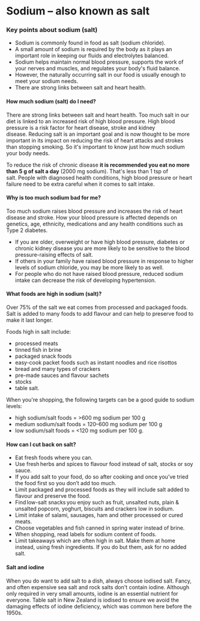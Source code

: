 # Sodium – also known as salt

### Key points about sodium (salt)

- Sodium is commonly found in food as salt (sodium chloride).
- A small amount of sodium is required by the body as it plays an important role in keeping our fluids and electrolytes balanced.
- Sodium helps maintain normal blood pressure, supports the work of your nerves and muscles, and regulates your body's fluid balance.
- However, the naturally occurring salt in our food is usually enough to meet your sodium needs.
- There are strong links between salt and heart health.

#### How much sodium (salt) do I need?

There are strong links between salt and heart health. Too much salt in our diet is linked to an increased risk of high blood pressure. High blood pressure is a risk factor for heart disease, stroke and kidney disease. Reducing salt is an important goal and is now thought to be more important in its impact on reducing the risk of heart attacks and strokes than stopping smoking. So it's important to know just how much sodium your body needs.

To reduce the risk of chronic disease **it is recommended you eat no more than 5 g of salt a day** (2000 mg sodium). That's less than 1 tsp of salt. People with diagnosed health conditions, high blood pressure or heart failure need to be extra careful when it comes to salt intake.

#### Why is too much sodium bad for me?

Too much sodium raises blood pressure and increases the risk of heart disease and stroke. How your blood pressure is affected depends on genetics, age, ethnicity, medications and any health conditions such as Type 2 diabetes.

- If you are older, overweight or have high blood pressure, diabetes or chronic kidney disease you are more likely to be sensitive to the blood pressure-raising effects of salt.
- If others in your family have raised blood pressure in response to higher levels of sodium chloride, you may be more likely to as well.
- For people who do not have raised blood pressure, reduced sodium intake can decrease the risk of developing hypertension.

#### What foods are high in sodium (salt)?

Over 75% of the salt we eat comes from processed and packaged foods. Salt is added to many foods to add flavour and can help to preserve food to make it last longer.

Foods high in salt include:

- processed meats
- tinned fish in brine
- packaged snack foods
- easy-cook packet foods such as instant noodles and rice risottos
- bread and many types of crackers
- pre-made sauces and flavour sachets
- stocks
- table salt.

When you're shopping, the following targets can be a good guide to sodium levels:

- high sodium/salt foods = >600 mg sodium per 100 g
- medium sodium/salt foods = 120–600 mg sodium per 100 g
- low sodium/salt foods = <120 mg sodium per 100 g.

#### How can I cut back on salt?

- Eat fresh foods where you can.
- Use fresh herbs and spices to flavour food instead of salt, stocks or soy sauce.
- If you add salt to your food, do so after cooking and once you’ve tried the food first so you don’t add too much.
- Limit packaged and processed foods as they will include salt added to flavour and preserve the food.
- Find low-salt snacks you enjoy such as fruit, unsalted nuts, plain & unsalted popcorn, yoghurt, biscuits and crackers low in sodium.
- Limit intake of salami, sausages, ham and other processed or cured meats.
- Choose vegetables and fish canned in spring water instead of brine.
- When shopping, read labels for sodium content of foods.
- Limit takeaways which are often high in salt. Make them at home instead, using fresh ingredients. If you do but them, ask for no added salt.

#### Salt and iodine

When you do want to add salt to a dish, always choose iodised salt. Fancy, and often expensive sea salt and rock salts don't contain iodine. Although only required in very small amounts, iodine
is an essential nutrient for everyone. Table salt in New Zealand is iodised to ensure we avoid the damaging effects of iodine deficiency, which was common here before the 1950s.
